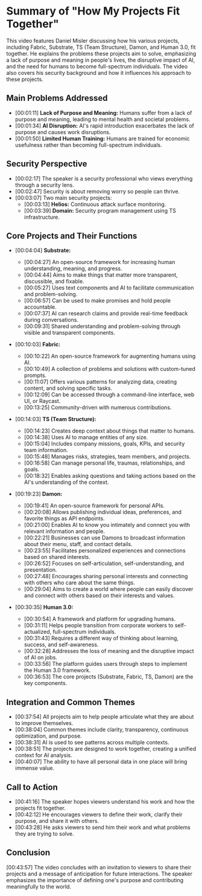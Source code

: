 # Summary of "How My Projects Fit Together"

This video features Daniel Misler discussing how his various projects, including Fabric, Substrate, TS (Team Structure), Damon, and Human 3.0, fit together. He explains the problems these projects aim to solve, emphasizing a lack of purpose and meaning in people's lives, the disruptive impact of AI, and the need for humans to become full-spectrum individuals. The video also covers his security background and how it influences his approach to these projects.

## Main Problems Addressed

*   [00:01:11] **Lack of Purpose and Meaning:** Humans suffer from a lack of purpose and meaning, leading to mental health and societal problems.
*   [00:01:34] **AI Disruption:** AI's rapid introduction exacerbates the lack of purpose and causes work disruptions.
*   [00:01:50] **Limited Human Training:** Humans are trained for economic usefulness rather than becoming full-spectrum individuals.

## Security Perspective

*   [00:02:17] The speaker is a security professional who views everything through a security lens.
*   [00:02:47] Security is about removing worry so people can thrive.
*   [00:03:07] Two main security projects:
    *   [00:03:13] **Helios:** Continuous attack surface monitoring.
    *   [00:03:39] **Domain:** Security program management using TS infrastructure.

## Core Projects and Their Functions

*   [00:04:04] **Substrate:**
    *   [00:04:27] An open-source framework for increasing human understanding, meaning, and progress.
    *   [00:04:44] Aims to make things that matter more transparent, discussible, and fixable.
    *   [00:05:27] Uses text components and AI to facilitate communication and problem-solving.
    *   [00:06:57] Can be used to make promises and hold people accountable.
    *   [00:07:37] AI can research claims and provide real-time feedback during conversations.
    *   [00:09:31] Shared understanding and problem-solving through visible and transparent components.

*   [00:10:03] **Fabric:**
    *   [00:10:22] An open-source framework for augmenting humans using AI.
    *   [00:10:49] A collection of problems and solutions with custom-tuned prompts.
    *   [00:11:07] Offers various patterns for analyzing data, creating content, and solving specific tasks.
    *   [00:12:09] Can be accessed through a command-line interface, web UI, or Raycast.
    *   [00:13:25] Community-driven with numerous contributions.

*   [00:14:03] **TS (Team Structure):**
    *   [00:14:23] Creates deep context about things that matter to humans.
    *   [00:14:38] Uses AI to manage entities of any size.
    *   [00:15:04] Includes company missions, goals, KPIs, and security team information.
    *   [00:15:48] Manages risks, strategies, team members, and projects.
    *   [00:16:58] Can manage personal life, traumas, relationships, and goals.
    *   [00:18:32] Enables asking questions and taking actions based on the AI's understanding of the context.

*   [00:19:23] **Damon:**
    *   [00:19:41] An open-source framework for personal APIs.
    *   [00:20:08] Allows publishing individual ideas, preferences, and favorite things as API endpoints.
    *   [00:21:00] Enables AI to know you intimately and connect you with relevant information and people.
    *   [00:22:21] Businesses can use Damons to broadcast information about their menu, staff, and contact details.
    *   [00:23:55] Facilitates personalized experiences and connections based on shared interests.
    *   [00:26:52] Focuses on self-articulation, self-understanding, and presentation.
    *   [00:27:48] Encourages sharing personal interests and connecting with others who care about the same things.
    *   [00:29:04] Aims to create a world where people can easily discover and connect with others based on their interests and values.

*   [00:30:35] **Human 3.0:**
    *   [00:30:54] A framework and platform for upgrading humans.
    *   [00:31:11] Helps people transition from corporate workers to self-actualized, full-spectrum individuals.
    *   [00:31:43] Requires a different way of thinking about learning, success, and self-awareness.
    *   [00:32:28] Addresses the loss of meaning and the disruptive impact of AI on jobs.
    *   [00:33:56] The platform guides users through steps to implement the Human 3.0 framework.
    *   [00:36:53] The core projects (Substrate, Fabric, TS, Damon) are the key components.

## Integration and Common Themes

*   [00:37:54] All projects aim to help people articulate what they are about to improve themselves.
*   [00:38:04] Common themes include clarity, transparency, continuous optimization, and purpose.
*   [00:38:31] AI is used to see patterns across multiple contexts.
*   [00:38:51] The projects are designed to work together, creating a unified context for AI analysis.
*   [00:40:07] The ability to have all personal data in one place will bring immense value.

## Call to Action

*   [00:41:16] The speaker hopes viewers understand his work and how the projects fit together.
*   [00:42:12] He encourages viewers to define their work, clarify their purpose, and share it with others.
*   [00:43:28] He asks viewers to send him their work and what problems they are trying to solve.

## Conclusion

[00:43:57] The video concludes with an invitation to viewers to share their projects and a message of anticipation for future interactions. The speaker emphasizes the importance of defining one's purpose and contributing meaningfully to the world.
